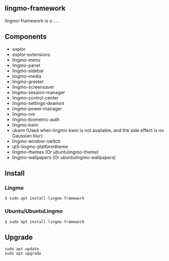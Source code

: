 ## lingmo-framework

lingmo-framework is a ....

## Components
* explor
* explor-extensions
* lingmo-menu
* lingmo-panel
* lingmo-sidebar
* lingmo-media
* lingmo-greeter
* lingmo-screensaver
* lingmo-session-manager
* lingmo-control-center
* lingmo-settings-deamon
* lingmo-power-manager
* lingmo-nm
* lingmo-biometric-auth
* lingmo-kwin
* ukwm (Used when lingmo-kwin is not available, and the side effect is no Gaussian blur)
* lingmo-window-switch
* qt5-lingmo-platformtheme
* lingmo-themes (Or ubuntulingmo-theme)
* lingmo-wallpapers (Or ubuntulingmo-wallpapers)


## Install

### Lingmo

```
$ sudo apt install lingmo-framework
```

### Ubuntu/UbuntuLingmo
```
$ sudo apt install lingmo-framework
```


## Upgrade
```
sudo apt update
sudo apt upgrade
```


